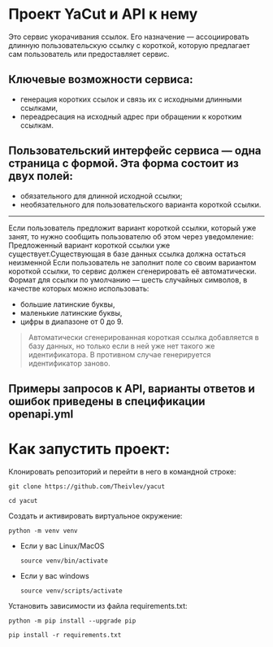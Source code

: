 # Проект YaCut и API к нему
Это сервис укорачивания ссылок. Его назначение — ассоциировать длинную пользовательскую ссылку с короткой, которую предлагает сам пользователь или предоставляет сервис.

## Ключевые возможности сервиса:
- генерация коротких ссылок и связь их с исходными длинными ссылками,
- переадресация на исходный адрес при обращении к коротким ссылкам.

## Пользовательский интерфейс сервиса — одна страница с формой. Эта форма состоит из двух полей:
- обязательного для длинной исходной ссылки;
- необязательного для пользовательского варианта короткой ссылки.
***
Если пользователь предложит вариант короткой ссылки, который уже занят, то нужно сообщить пользователю об этом через уведомление: Предложенный вариант короткой ссылки уже существует.Существующая в базе данных ссылка должна остаться неизменной
Если пользователь не заполнит поле со своим вариантом короткой ссылки, то сервис должен сгенерировать её автоматически. Формат для ссылки по умолчанию — шесть случайных символов, в качестве которых можно использовать:
- большие латинские буквы,
- маленькие латинские буквы,
- цифры в диапазоне от 0 до 9.
> Автоматически сгенерированная короткая ссылка добавляется в базу данных, но только если в ней уже нет такого же идентификатора. В противном случае генерируется идентификатор заново.

## Примеры запросов к API, варианты ответов и ошибок приведены в спецификации openapi.yml

# Как запустить проект:
Клонировать репозиторий и перейти в него в командной строке:

```
git clone https://github.com/Theivlev/yacut
```

```
cd yacut
```

Cоздать и активировать виртуальное окружение:

```
python -m venv venv
```

* Если у вас Linux/MacOS

    ```
    source venv/bin/activate
    ```

* Если у вас windows

    ```
    source venv/scripts/activate
    ```

Установить зависимости из файла requirements.txt:

```
python -m pip install --upgrade pip
```

```
pip install -r requirements.txt
```